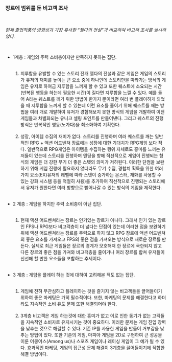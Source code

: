 ### **장르에 범위를 둔 비고객 조사**

<br/>

*현재 졸업작품의 방향성과 가장 유사한 “젤다의 전설”과 비교하여 비고객 조사를 실시하였다.*

<br/>

* 1계층 : 게임의 주력 소비층이지만 만족하지 못하는 집단.

  <br/>

  1. 지루함을 유발할 수 있는 스토리 전개
     젤다의 전설과 같은 게임은 게임의 스토리가 유저의 재미를 높이는 큰 요소 중에 하나인데 스토리만을 따라가는 방식의 게임은 유저로 하여금 지루함을 느끼게 할 수 있고 또한 퀘스트에 소요되는 시간(반복된 행동을 하는데 필요한 시간)이 길다면 지루함을 느낄 수 있다.
     예를 들어 A라는 퀘스트를 깨기 위한 방법이 한가지 뿐이라면 여러 번 플레이하게 되었을 때 지루함을 느끼게 할 수 있는데 이런 요소를 줄이기 위해 퀘스트를 깨는 방법을 여러 개로 개발하여 유저가 경험해보지 못한 방식의 게임을 개발하여 이전 게임들과 차별화되는 유니크 셀링 포인트를 만들어낸다. 그리고 퀘스트의 진행 방식은 반복적인 행동(노가다)을 최소화하여 기획한다.

  <br/>

  2. 성장, 아이템 수집의 재미가 없다.
     스토리를 진행하며 여러 퀘스트를 깨는 일반적인 RPG + 액션 어드벤쳐 장르에는 성장에 대한 기대치가 RPG게임 보다 적다. 일반적으로 RPG게임은 아이템을 수집하는 행위 자체로도 흥미를 느끼는 유저들이 있는데 스토리를 진행하며 엔딩을 향해 직선적으로 게임이 진행되는 형식의 게임은 더 강한 무기 더 좋은 스텟의 의미가 저하된다. 이러한 단점을 보완하기 위해 게임 진행에 필요하지 않더라도 무기 수집, 경험치 획득을 위한 여러가지 요소(EX)유저의 레벨에 따라 스텟이 증가하는 몬스터, 재화를 사용할 수 있는 강화 시스템 등을 적절히 사용)를 추가하여 직선적으로 진행되는 스토리에서 유저가 원한다면 여러 방향으로 뻗어나갈 수 있는 방식의 게임을 제작한다.

  <br/>

* 2 계층 : 게임을 하지만 주력 소비층이 아닌 집단.

  <br/>

  1. 현재 액션 어드벤쳐라는 장르는 인기있는 장르가 아니다. 그래서 인기 있는 장르인 FPS나 RPG보다 비고객층이 더 넓다는 단점이 있는데 이러한 점을 보완하기 위해 액션 어드벤쳐라는 장르를 주력으로 하지 않고 RPG 장르에 액션 어드벤쳐의 좋은 요소를 가져오고 FPS의 좋은 점을 가져오는 방식으로 새로운 장르를 만든다. 실제로 최근 게임들은 장르의 경계가 모호해져 한 장르에 국한되지 않고 다른 장르의 좋은 점을 가져와 비고객층을 줄이거나 여러 장르를 합쳐 유저들이 신선해 할 만한 요소들을 포함하는 추세이다.

  <br/>

* 3 계층 : 게임을 플레이 하는 것에 대하여 고려해본 적도 없는 집단.

  <br/>

  1. 게임에 전혀 무관심하고 플레이하는 것을 즐기지 않는 비고객들을 끌어들이기 위하여 좋은 마케팅은 가히 필수적이다. 또한, 마케팅의 문제를 해결한다고 하더라도 지속적인 소비 유도 문제 또한 해결되어야 한다. 

  <br/>

  2. 3계층 비고객은 게임 하는것에 대한 흥미가 없고 이로 인한 동기가 없는 고객들을 지속적인 소비자로 유지시키는 것이 중요하다. 이러한 문제는 게임 진입 장벽을 낮추는 것으로 해결할 수 있다. 기존 IP를 사용한 게임을 만들어 거부감을 낮추는 방법이 있다.  또한 기존의 게임, 마피아 게임을 2D로 구현하여 큰 성공을 이룬 어몽어스(Among us)나 스포츠 게임이나 레이싱 게임이 그 예가 될 수 있다. 효과적인 마케팅, 게임의 접근성 문제 해결이 3계층을 끌어들이기에 적합한 해결 방법이다.